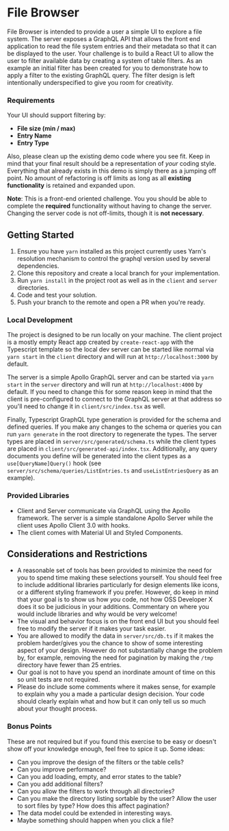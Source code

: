 # File Browser

File Browser is intended to provide a user a simple UI to explore a file system.
The server exposes a GraphQL API that allows the front end application to read the file system entries and their metadata so that it can be displayed to the user.
Your challenge is to build a React UI to allow the user to filter available data by creating a system of table filters. As an example an initial filter has been created for you to demonstrate how to apply a filter to the existing GraphQL query. The filter design is left intentionally underspecified to give you room for creativity. 

### Requirements

Your UI should support filtering by:
  * **File size (min / max)**
  * **Entry Name**
  * **Entry Type**

Also, please clean up the existing demo code where you see fit. Keep in mind that your final result should be a representation of *your* coding style. Everything that already exists in this demo is simply there as a jumping off point. No amount of refactoring is off limits as long as all **existing functionality** is retained and expanded upon.

**Note**: This is a front-end oriented challenge. You you should be able to complete the **required** functionality without having to change the server. Changing the server code is not off-limits, though it is **not necessary**.

## Getting Started

1. Ensure you have `yarn` installed as this project currently uses Yarn's resolution mechanism to control the graphql version used by several dependencies.
2. Clone this repository and create a local branch for your implementation.
3. Run `yarn install` in the project root as well as in the `client` and `server` directories.
4. Code and test your solution.
5. Push your branch to the remote and open a PR when you're ready.

### Local Development

The project is designed to be run locally on your machine. The client project is a mostly empty React app created by `create-react-app` with the Typescript template so the local dev server can be started like normal via `yarn start` in the `client` directory and will run at `http://localhost:3000` by default.

The server is a simple Apollo GraphQL server and can be started via `yarn start` in the `server` directory and will run at `http://localhost:4000` by default.
If you need to change this for some reason keep in mind that the client is pre-configured to connect to the GraphQL server at that address so you'll need to change it in `client/src/index.tsx` as well.

Finally, Typescript GraphQL type generation is provided for the schema and defined queries.
If you make any changes to the schema or queries you can run `yarn generate` in the root directory to regenerate the types.
The server types are placed in `server/src/generated/schema.ts` while the client types are placed in `client/src/generated-api/index.tsx`.
Additionally, any query documents you define will be generated into the client types as a `use[QueryName]Query()` hook (see `server/src/schema/queries/ListEntries.ts` and `useListEntriesQuery` as an example).

### Provided Libraries

* Client and Server communicate via GraphQL using the Apollo framework. The server is a simple standalone Apollo Server while the client uses Apollo Client 3.0 with hooks.
* The client comes with Material UI and Styled Components.

## Considerations and Restrictions

* A reasonable set of tools has been provided to minimize the need for you to spend time making these selections yourself. You should feel free to include additional libraries particularly for design elements like icons, or a different styling framework if you prefer. However, do keep in mind that your goal is to show us how _you_ code, not how OSS Developer X does it so be judicious in your additions. Commentary on where you would include libraries and why would be very welcome!
* The visual and behavior focus is on the front end UI but you should feel free to modify the server if it makes your task easier.
* You are allowed to modify the data in `server/src/db.ts` if it makes the problem harder/gives you the chance to show of some interesting aspect of your design. However do not substantially change the problem by, for example, removing the need for pagination by making the `/tmp` directory have fewer than 25 entries.
* Our goal is not to have you spend an inordinate amount of time on this so unit tests are not required.
* Please do include some comments where it makes sense, for example to explain why you a made a particular design decision. Your code should clearly explain what and how but it can only tell us so much about your thought process.

### Bonus Points

These are not required but if you found this exercise to be easy or doesn't show off your knowledge enough, feel free to spice it up. Some ideas:

* Can you improve the design of the filters or the table cells?
* Can you improve performance?
* Can you add loading, empty, and error states to the table?
* Can you add additional filters?
* Can you allow the filters to work through all directories?
* Can you make the directory listing sortable by the user? Allow the user to sort files by type? How does this affect pagination?
* The data model could be extended in interesting ways.
* Maybe something should happen when you click a file?
